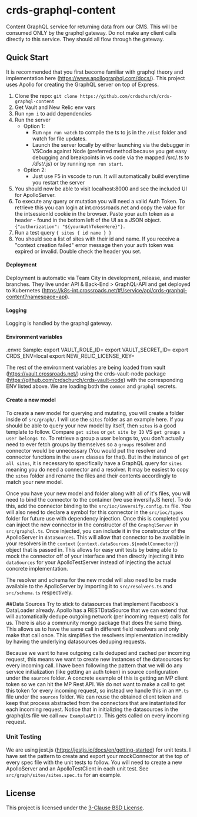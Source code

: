 # crds-graphql-content

Content GraphQL service for returning data from our CMS. This will be consumed ONLY by the graphql gateway. Do not make any client calls directly to this service. They should all flow through the gateway.

## Quick Start
It is recommended that you first become familiar with graphql theory and implementation here (https://www.apollographql.com/docs/). This project uses Apollo for creating the GraphQL server on top of Express. 

1. Clone the repo: `git clone https://github.com/crdschurch/crds-graphql-content`
2. Get Vault and New Relic env vars
3. Run `npm i` to add dependencies
4. Run the server
    - Option 1:
      * Run `npm run watch` to compile the ts to js in the `/dist` folder and watch for file updates.
      * Launch the server locally by either launching via the debugger in VSCode against Node (preferred method because you get easy debugging and breakpoints in vs         code via the mapped /src/*.ts to /dist/*.js) or by running `npm run start`.
    - Option 2:
      * Just use F5 in vscode to run. It will automatically build everytime you restart the server
5. You should now be able to visit localhost:8000 and see the included UI for ApolloServer. 
6. To execute any query or mutation you will need a valid Auth Token. To retrieve this you can login at int.crossroads.net and copy the value for the intsessionId      cookie in the browser. Paste your auth token as a header - found in the bottom left of the UI as a JSON object. `{"authorization": "${yourAuthTokenHere}"}. `
7. Run a test query `{
                     sites {
                        id
                        name
                        }
                    }`
8. You should see a list of sites with their id and name. If you receive a "context creation failed" error message then your auth token was expired or invalid.         Double check the header you set.

#### Deployment
Deployment is automatic via Team City in development, release, and master branches. They live under API & Back-End > GraphQL-API and get deployed to Kubernetes (https://k8s-int.crossroads.net/#!/service/api/crds-graphql-content?namespace=api).

#### Logging
Logging is handled by the graphql gateway.

#### Environment variables
.envrc Sample: 
export VAULT_ROLE_ID=
export VAULT_SECRET_ID=
export CRDS_ENV=local
export NEW_RELIC_LICENSE_KEY=

The rest of the environment variables are being loaded from vault (https://vault.crossroads.net/) using the crds-vault-node package (https://github.com/crdschurch/crds-vault-node) with the corresponding ENV listed above. We are loading both the `common` and `graphql` secrets.

#### Create a new model
To create a new model for querying and mutating, you will create a folder inside of `src/graph/`. I will use the `sites` folder as an example here. If you should be able to query your new model by itself, then `sites` is a good template to follow. Compare `get sites` or `get site by ID` VS `get groups a user belongs to`. To retrieve a group a user belongs to, you don't actually need to ever fetch groups by themselves so a `groups` resolver and connector would be unnecessary (You would put the resolver and connector functions in the `users` classes for that). But in the instance of `get all sites`, it is necessary to specifically have a GraphQL query for `sites` meaning you do need a connector and a resolver. It may be easiest to copy the `sites` folder and rename the files and their contents accordingly to match your new model. 

Once you have your new model and folder along with all of it's files, you will need to bind the connector to the container (we use inversifyJS here). To do this, add the connector binding to the `src/ioc/inversify.config.ts` file. You will also need to declare a symbol for this connector in the `src/ioc/types` folder for future use with dependency injection. Once this is completed you can inject the new connector in the constructor of the `GraphqlServer` in `src/graphql.ts`. Once injected, you can include it in the constructor of the ApolloServer in `dataSources`. This will allow that connector to be available in your resolvers in the `context` (`context.dataSources.${modelConnector}`) object that is passed in. This allows for easy unit tests by being able to mock the connector off of your interface and then directly injecting it into `dataSources` for your ApolloTestServer instead of injecting the actual concrete implementation. 

The resolver and schema for the new model will also need to be made available to the ApolloServer by importing it to `src/resolvers.ts` and `src/schema.ts` respectively.

##Data Sources
Try to stick to datasources that implement Facebook's DataLoader already. Apollo has a RESTDataSource that we can extend that will automatically dedupe outgoing network (per incoming request) calls for us. There is also a community mongo package that does the same thing. This allows us to have the same call in different field resolvers and only make that call once. This simplifies the resolvers implementation incredibly by having the underlying datasources deduping requests.  

Because we want to have outgoing calls deduped and cached per incoming request, this means we want to create new instances of the datasources for every incoming call. I have been following the pattern that we will do any service initialization (like getting an auth token) in source configuration under the `sources` folder. A concrete example of this is getting an MP client token so we can hit the MP Rest API. We do not want to make a call to get this token for every incoming request, so instead we handle this in an `MP.ts` file under the `sources` folder. We can reuse the obtained client token and keep that process abstracted from the connectors that are instantiated for each incoming request. Notice that in initializing the datasources in the graphql.ts file we call `new ExampleAPI()`. This gets called on every incoming request.

### Unit Testing
We are using jest.js (https://jestjs.io/docs/en/getting-started) for unit tests. I have set the pattern to create and export your mockConnector at the top of every spec file with the unit tests to follow. You will need to create a new ApolloServer and an ApolloTestClient in each unit test. See `src/graph/sites/sites.spec.ts` for an example. 

## License

This project is licensed under the [3-Clause BSD License](https://opensource.org/licenses/BSD-3-Clause).
